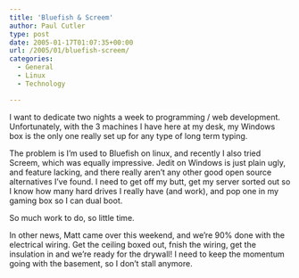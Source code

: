 ```yaml
---
title: 'Bluefish & Screem'
author: Paul Cutler
type: post
date: 2005-01-17T01:07:35+00:00
url: /2005/01/bluefish-screem/
categories:
  - General
  - Linux
  - Technology

---
```

I want to dedicate two nights a week to programming / web development. Unfortunately, with the 3 machines I have here at my desk, my Windows box is the only one really set up for any type of long term typing.

The problem is I&#8217;m used to Bluefish on linux, and recently I also tried Screem, which was equally impressive. Jedit on Windows is just plain ugly, and feature lacking, and there really aren&#8217;t any other good open source alternatives I&#8217;ve found. I need to get off my butt, get my server sorted out so I know how many hard drives I really have (and work), and pop one in my gaming box so I can dual boot.

So much work to do, so little time.

In other news, Matt came over this weekend, and we&#8217;re 90% done with the electrical wiring. Get the ceiling boxed out, fnish the wiring, get the insulation in and we&#8217;re ready for the drywall! I need to keep the momentum going with the basement, so I don&#8217;t stall anymore.